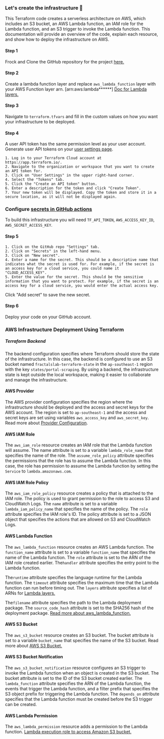 ### Let's create the infrastructure 🚀
This Terraform code creates a serverless architecture on AWS, which includes an S3 bucket, an 
AWS Lambda function, an IAM role for the Lambda function, and an S3 trigger to invoke the Lambda 
function. This documentation will provide an overview of the code, explain each resource, and show 
how to deploy the infrastructure on AWS.

#### Step 1
Frock and Clone the GitHub repository for the project [here.](https://github.com/saifulazad/portal-scraping)

#### Step 2
Create a lambda function layer and replace `aws_lambda_function` layer 
with your AWS Function layer arn. [arn:aws:lambda******] [Doc for Lambda layers.](https://medium.com/the-cloud-architect/getting-started-with-aws-lambda-layers-for-python-6e10b1f9a5d) 

#### Step 3
Navigate to `terraform.tfvars` and fill in the custom values on how you want your 
infrastructure to be deployed.

#### Step 4

A user API token has the same permission level as your user account.
Generate user API tokens on your [user settings page](https://app.terraform.io/app/settings/tokens).


    1. Log in to your Terraform Cloud account at https://app.terraform.io/.
    2. Navigate to the organization or workspace that you want to create an API token for.
    3. Click on "User Settings" in the upper right-hand corner.
    4. Select the "Tokens" tab.
    5. Click the "Create an API token" button.
    6. Enter a description for the token and click "Create Token".
    7. Your new token will be displayed. Copy the token and store it in a secure location, as it will not be displayed again.

### Configure [secrets in GitHub actions](https://octopus.com/blog/githubactions-secrets)
To build this infrastructure you will need `TF_API_TOKEN`, 
`AWS_ACCESS_KEY_ID`, `AWS_SECRET_ACCESS_KEY`.

#### Step 5
 
    1. Click on the GitHub repo "Settings" tab.
    2. Click on "Secrets" in the left-hand menu.
    3. Click on "New secret".
    4. Enter a name for the secret. This should be a descriptive name that indicates what the secret is used for. For example, if the secret is an access key for a cloud service, you could name it "CLOUD_ACCESS_KEY".
    5. Enter the value for the secret. This should be the sensitive information that you want to protect. For example, if the secret is an access key for a cloud service, you would enter the actual access key.
Click "Add secret" to save the new secret.

#### Step 6
Deploy your code on your GitHub account.


### AWS Infrastructure Deployment Using Terraform

##### Terraform Backend
The backend configuration specifies where Terraform should 
store the state of the infrastructure. In this case, the backend is configured to use an S3 
bucket named ``fractalslab-terraform-state`` in the ``ap-southeast-1`` region with the 
key ``states/portal-scraping``. By using a backend, the infrastructure state is kept 
outside the local workspace, making it easier to collaborate and manage the infrastructure.

#### AWS Provider
The AWS provider configuration specifies the region where the infrastructure should be deployed and the 
access and secret keys for the AWS account. The region is set to ``ap-southeast-1`` and the access and 
secret keys are set using variables ``aws_access_key`` and ``aws_secret_key``. 
Read more about [Provider Configuration](https://developer.hashicorp.com/terraform/language/providers/configuration).



#### AWS IAM Role
The ``aws_iam_role`` resource creates an IAM role that the Lambda function will assume. 
The name attribute is set to a variable ``lambda_role_name`` that specifies the name of the role. 
The ``assume_role_policy`` attribute specifies the permissions that the role has to assume the Lambda 
function. In this case, the role has permission to assume the Lambda function by setting the ``Service``
to ``lambda.amazonaws.com``.

#### AWS IAM Role Policy
The ``aws_iam_role_policy`` resource creates a policy that is attached to the IAM role. 
The policy is used to grant permission to the role to access S3 and CloudWatch Logs. 
The ``name`` attribute is set to a variable ``lambda_iam_policy_name`` that specifies the name 
of the policy. The ``role`` attribute specifies the IAM role's ID. The policy attribute 
is set to a JSON object that specifies the actions that are allowed on S3 and CloudWatch Logs.

#### AWS Lambda Function
The ``aws_lambda_function`` resource creates an AWS Lambda function. 
The ``function_name`` attribute is set to a variable ``function_name``
that specifies the name of the Lambda function. 
The 
``role`` attribute is set to the ARN of the IAM role created earlier. 
The``handler`` attribute specifies the entry point to the Lambda function. 

The``runtime`` attribute specifies the language runtime for the Lambda function. The 
``timeout`` attribute specifies the maximum time that the Lambda function can run before timing out. The 
``layers`` attribute specifies a list of ARNs for [Lambda layers.](https://medium.com/the-cloud-architect/getting-started-with-aws-lambda-layers-for-python-6e10b1f9a5d) 

The``filename`` attribute specifies the path to the Lambda deployment package. The 
``source_code_hash`` attribute is set to the SHA256 hash of the deployment package.
[Read more about aws_lambda_function.](https://registry.terraform.io/providers/hashicorp/aws/latest/docs/resources/lambda_function)

#### AWS S3 Bucket
The ``aws_s3_bucket`` resource creates an S3 bucket. The bucket attribute is set to a variable 
``bucket_name`` that specifies the name of the S3 bucket. Read more about [AWS S3 Bucket.](https://aws.amazon.com/s3/)

#### AWS S3 Bucket Notification
The ``aws_s3_bucket_notification`` resource configures an S3 trigger to invoke the Lambda function 
when an object is created in the S3 bucket. 
The bucket attribute is set to the ID of the S3 bucket created earlier. The ``lambda_function`` 
attribute specifies the ARN of the Lambda function, 
the events that trigger the Lambda function, and a filter prefix that specifies the S3 object prefix for 
triggering the Lambda function. The ``depends_on`` attribute specifies that the 
Lambda function must be created before the S3 trigger can be created.

#### AWS Lambda Permission
The ``aws_lambda_permission`` resource adds a permission to the Lambda function.
[Lambda execution role to access Amazon S3 bucket.](https://repost.aws/knowledge-center/lambda-execution-role-s3-bucket)

